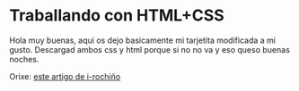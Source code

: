 <img src="https://irocho.github.io/imaxes/logo.png" alt="" />

# Traballando con HTML+CSS

Hola muy buenas, aqui os dejo basicamente mi tarjetita modificada a mi gusto. Descargad ambos css y html porque si no no va y eso queso buenas noches.

Orixe: [este artigo de i-rochiño](https://wp.me/p2OwJM-1ak)
